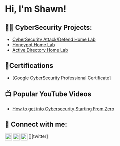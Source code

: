<h1>Hi, I'm Shawn! </h1>

<h2>👨‍💻 CyberSecurity Projects:</h2>

- [CyberSecurity Attack/Defend Home Lab](https://github.com/shaolyn68soc/sochomelab)
- [Honeypot Home Lab](https://github.com/shaolyn68soc/honeypothomelab)   
- [Active Directory Home Lab](https://github.com/shaolyn68soc/adhomelab)

<h2>📄Certifications </h2>

- [Google CyberSecurity Professional Certificate]
  
<h2>📺 Popular YouTube Videos</h2>

- [How to get into Cybersecurity Starting From Zero](https://www.youtube.com/watch?v=a83ASGn_V_s)

<h2> 🤳 Connect with me:</h2>

[<img align="left" alt="JoshMadakor | YouTube" width="22px" src="https://cdn.jsdelivr.net/npm/simple-icons@v3/icons/youtube.svg" />][youtube]
[<img align="left" alt="JoshMadakor | Twitter" width="22px" src="https://cdn.jsdelivr.net/npm/simple-icons@v3/icons/twitter.svg" />][twitter]
[<img align="left" alt="JoshMadakor | LinkedIn" width="22px" src="https://cdn.jsdelivr.net/npm/simple-icons@v3/icons/linkedin.svg" />][linkedin]

[x]: https://x.com/
[youtube]: https://youtube.com/c/
[linkedin]: https://linkedin.com/in/

<!--
**shaolyn68soc/shaolyn68soc** is a ✨ _special_ ✨ repository because its `README.md` (this file) appears on your GitHub profile.

Here are some ideas to get you started:

- 🔭 I’m currently working on ...
- 🌱 I’m currently learning ...
- 👯 I’m looking to collaborate on ...
- 🤔 I’m looking for help with ...
- 💬 Ask me about ...
- 📫 How to reach me: ...
- 😄 Pronouns: ...
- ⚡ Fun fact: ...
-->
